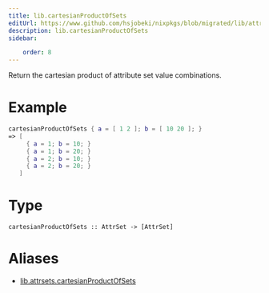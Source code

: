 ```yaml
---
title: lib.cartesianProductOfSets
editUrl: https://www.github.com/hsjobeki/nixpkgs/blob/migrated/lib/attrsets.nix#L577C5
description: lib.cartesianProductOfSets
sidebar:

    order: 8
---
```


Return the cartesian product of attribute set value combinations.

# Example

```nix
cartesianProductOfSets { a = [ 1 2 ]; b = [ 10 20 ]; }
=> [
     { a = 1; b = 10; }
     { a = 1; b = 20; }
     { a = 2; b = 10; }
     { a = 2; b = 20; }
   ]
```

# Type

```
cartesianProductOfSets :: AttrSet -> [AttrSet]
```


# Aliases

- [lib.attrsets.cartesianProductOfSets](/nix-doc-comments/reference/lib/attrsets/lib-attrsets-cartesianproductofsets)


